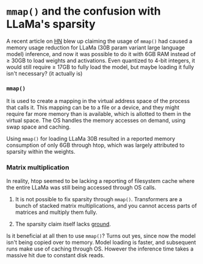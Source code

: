 # `mmap()` and the confusion with LLaMa's sparsity

A recent article on [HN](https://news.ycombinator.com/item?id=35393284&ref=emergentmind) blew up claiming the usage of `mmap()` had caused a memory usage reduction for LLaMa (30B param variant large language model) inference, and now it was possible to do it with 6GB RAM instead of $\ge$ 30GB to load weights and activations. Even quantized to 4-bit integers, it would still require $\ge$ 17GB to fully load the model, but maybe loading it fully isn't necessary? (it actually is)

### `mmap()`

It is used to create a mapping in the virtual address space of the process that calls it. This mapping can be to a file or a device, and they might require far more memory than is available, which is allotted to them in the virtual space. The OS handles the memory accesses on demand, using swap space and caching.

Using `mmap()` for loading LLaMa 30B resulted in a reported memory consumption of only 6GB through htop, which was largely attributed to sparsity within the weights.

### Matrix multiplication

In reality, htop seemed to be lacking a reporting of filesystem cache where the entire LLaMa was still being accessed through OS calls.

1. It is not possible to fix sparsity through `mmap()`. Transformers are a bunch of stacked matrix multiplications, and you cannot access parts of matrices and multiply them fully.

2. The sparsity claim itself lacks [ground](https://github.com/ggerganov/llama.cpp/discussions/638#discussioncomment-5494574).

Is it beneficial at all then to use `mmap()`? Turns out yes, since now the model isn't being copied over to memory. Model loading is faster, and subsequent runs make use of caching through OS. However the inference time takes a massive hit due to constant disk reads.